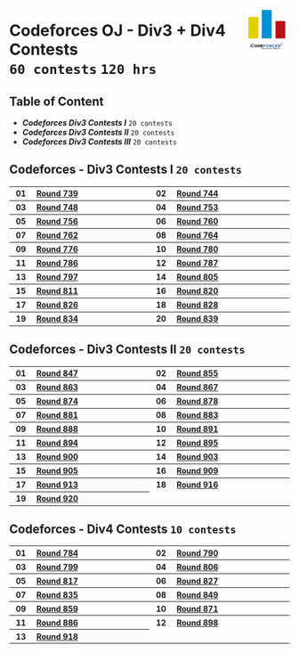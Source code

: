 <picture><img align="right" width="80" src="/logos/codeforces.png"></img></picture>

# Codeforces OJ - Div3 + Div4 Contests <br> `60 contests` `120 hrs`

## Table of Content

- ***Codeforces Div3 Contests I***   `20 contests`
- ***Codeforces Div3 Contests II***  `20 contests`
- ***Codeforces Div3 Contests III*** `20 contests`

## Codeforces -  Div3 Contests I `20 contests`

<table>
    <tbody>
        <tr>
<th align="center" width="50px">01</th><th align="left" width="550px"><a href="https://codeforces.com/contest/1560">Round 739</a></th>
<th align="center" width="50px">02</th><th align="left" width="550px"><a href="https://codeforces.com/contest/1579">Round 744</a></th>
        </tr>
        <tr>
<th align="center" width="50px">03</th><th align="left" width="550px"><a href="https://codeforces.com/contest/1593">Round 748</a></th>
<th align="center" width="50px">04</th><th align="left" width="550px"><a href="https://codeforces.com/contest/1607">Round 753</a></th>
        </tr>
        <tr>
<th align="center" width="50px">05</th><th align="left" width="550px"><a href="https://codeforces.com/contest/1611">Round 756</a></th>
<th align="center" width="50px">06</th><th align="left" width="550px"><a href="https://codeforces.com/contest/1618">Round 760</a></th>
        </tr>
        <tr>
<th align="center" width="50px">07</th><th align="left" width="550px"><a href="https://codeforces.com/contest/1619">Round 762</a></th>
<th align="center" width="50px">08</th><th align="left" width="550px"><a href="https://codeforces.com/contest/1624">Round 764</a></th>
        </tr>
        <tr>
<th align="center" width="50px">09</th><th align="left" width="550px"><a href="https://codeforces.com/contest/1650">Round 776</a></th>
<th align="center" width="50px">10</th><th align="left" width="550px"><a href="https://codeforces.com/contest/1660">Round 780</a></th>
        </tr>
        <tr>
<th align="center" width="50px">11</th><th align="left" width="550px"><a href="https://codeforces.com/contest/1674">Round 786</a></th>
<th align="center" width="50px">12</th><th align="left" width="550px"><a href="https://codeforces.com/contest/1675">Round 787</a></th>
        </tr>
        <tr>
<th align="center" width="50px">13</th><th align="left" width="550px"><a href="https://codeforces.com/contest/1690">Round 797</a></th>
<th align="center" width="50px">14</th><th align="left" width="550px"><a href="https://codeforces.com/contest/1702">Round 805</a></th>
        </tr>
        <tr>
<th align="center" width="50px">15</th><th align="left" width="550px"><a href="https://codeforces.com/contest/1714">Round 811</a></th>
<th align="center" width="50px">16</th><th align="left" width="550px"><a href="https://codeforces.com/contest/1729">Round 820</a></th>
        </tr>
        <tr>
<th align="center" width="50px">17</th><th align="left" width="550px"><a href="https://codeforces.com/contest/1741">Round 826</a></th>
<th align="center" width="50px">18</th><th align="left" width="550px"><a href="https://codeforces.com/contest/1744">Round 828</a></th>
        </tr>
        <tr>
<th align="center" width="50px">19</th><th align="left" width="550px"><a href="https://codeforces.com/contest/1759">Round 834</a></th>
<th align="center" width="50px">20</th><th align="left" width="550px"><a href="https://codeforces.com/contest/1772">Round 839</a></th>
        </tr>
    </tbody>
</table>

## Codeforces -  Div3 Contests II `20 contests`

<table>
    <tbody>
        <tr>
<th align="center" width="50px">01</th><th align="left" width="550px"><a href="https://codeforces.com/contest/1790">Round 847</a></th>
<th align="center" width="50px">02</th><th align="left" width="550px"><a href="https://codeforces.com/contest/1800">Round 855</a></th>
        </tr>
        <tr>
<th align="center" width="50px">03</th><th align="left" width="550px"><a href="https://codeforces.com/contest/1811">Round 863</a></th>
<th align="center" width="50px">04</th><th align="left" width="550px"><a href="https://codeforces.com/contest/1822">Round 867</a></th>
        </tr>
        <tr>
<th align="center" width="50px">05</th><th align="left" width="550px"><a href="https://codeforces.com/contest/1833">Round 874</a></th>
<th align="center" width="50px">06</th><th align="left" width="550px"><a href="https://codeforces.com/contest/1840">Round 878</a></th>
        </tr>
        <tr>
<th align="center" width="50px">07</th><th align="left" width="550px"><a href="https://codeforces.com/contest/1843">Round 881</a></th>
<th align="center" width="50px">08</th><th align="left" width="550px"><a href="https://codeforces.com/contest/1846">Round 883</a></th>
        </tr>
        <tr>
<th align="center" width="50px">09</th><th align="left" width="550px"><a href="https://codeforces.com/contest/1851">Round 888</a></th>
<th align="center" width="50px">10</th><th align="left" width="550px"><a href="https://codeforces.com/contest/1857">Round 891</a></th>
        </tr>
        <tr>
<th align="center" width="50px">11</th><th align="left" width="550px"><a href="https://codeforces.com/contest/1862">Round 894</a></th>
<th align="center" width="50px">12</th><th align="left" width="550px"><a href="https://codeforces.com/contest/1872">Round 895</a></th>
        </tr>
        <tr>
<th align="center" width="50px">13</th><th align="left" width="550px"><a href="https://codeforces.com/contest/1878">Round 900</a></th>
<th align="center" width="50px">14</th><th align="left" width="550px"><a href="https://codeforces.com/contest/1881">Round 903</a></th>
        </tr>
        <tr>
<th align="center" width="50px">15</th><th align="left" width="550px"><a href="https://codeforces.com/contest/1883">Round 905</a></th>
<th align="center" width="50px">16</th><th align="left" width="550px"><a href="https://codeforces.com/contest/1899">Round 909</a></th>
        </tr>
        <tr>
<th align="center" width="50px">17</th><th align="left" width="550px"><a href="https://codeforces.com/contest/1907">Round 913</a></th>
<th align="center" width="50px">18</th><th align="left" width="550px"><a href="https://codeforces.com/contest/1914">Round 916</a></th>
        </tr>
        <tr>
<th align="center" width="50px">19</th><th align="left" width="550px"><a href="https://codeforces.com/contest/1921">Round 920</a></th>
        </tr>
    </tbody>
</table>

## Codeforces -  Div4 Contests `10 contests`

<table>
    <tbody>
        <tr>
<th align="center" width="50px">01</th><th align="left" width="550px"><a href="https://codeforces.com/contest/1669">Round 784</a></th>
<th align="center" width="50px">02</th><th align="left" width="550px"><a href="https://codeforces.com/contest/1676">Round 790</a></th>
        </tr>
        <tr>
<th align="center" width="50px">03</th><th align="left" width="550px"><a href="https://codeforces.com/contest/1692">Round 799</a></th>
<th align="center" width="50px">04</th><th align="left" width="550px"><a href="https://codeforces.com/contest/1703">Round 806</a></th>
        </tr>
        <tr>
<th align="center" width="50px">05</th><th align="left" width="550px"><a href="https://codeforces.com/contest/1722">Round 817</a></th>
<th align="center" width="50px">06</th><th align="left" width="550px"><a href="https://codeforces.com/contest/1742">Round 827</a></th>
        </tr>
        <tr>
<th align="center" width="50px">07</th><th align="left" width="550px"><a href="https://codeforces.com/contest/1760">Round 835</a></th>
<th align="center" width="50px">08</th><th align="left" width="550px"><a href="https://codeforces.com/contest/1791">Round 849</a></th>
        </tr>
        <tr>
<th align="center" width="50px">09</th><th align="left" width="550px"><a href="https://codeforces.com/contest/1807">Round 859</a></th>
<th align="center" width="50px">10</th><th align="left" width="550px"><a href="https://codeforces.com/contest/1829">Round 871</a></th>
        </tr>
        <tr>
<th align="center" width="50px">11</th><th align="left" width="550px"><a href="https://codeforces.com/contest/1850">Round 886</a></th>
<th align="center" width="50px">12</th><th align="left" width="550px"><a href="https://codeforces.com/contest/1873">Round 898</a></th>
        </tr>
        <tr>
<th align="center" width="50px">13</th><th align="left" width="550px"><a href="https://codeforces.com/contest/1915">Round 918</a></th>
        </tr>
    </tbody>
</table>
